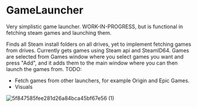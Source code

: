 # GameLauncher
Very simplistic game launcher. WORK-IN-PROGRESS, but is functional in fetching steam games and launching them.

Finds all Steam install folders on all drives, yet to implement fetching games from drives. Currently gets games using Steam api and SteamID64. Games are selected from Games window where you select games you want and press "Add", and it adds them to the main window where you can then launch the games from.
TODO: 
- Fetch games from other launchers, for example Origin and Epic Games. 
- Visuals


![5f847585fee281d26a84bca45bf67e56 (1)](https://user-images.githubusercontent.com/54209182/218533870-e52034e9-acdb-4a4e-84a0-db923acf1460.png)
